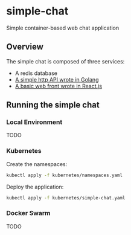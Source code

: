 # simple-chat
Simple container-based web chat application

## Overview
The simple chat is composed of three services:

- A redis database
- [A simple http API wrote in Golang](https://github.com/jcorioland/simple-chat-api)
- [A basic web front wrote in React.js](https://github.com/jcorioland/simple-chat-client)

## Running the simple chat

### Local Environment

TODO

### Kubernetes

Create the namespaces:

```bash
kubectl apply -f kubernetes/namespaces.yaml
```

Deploy the application:

```bash
kubectl apply -f kubernetes/simple-chat.yaml
```

### Docker Swarm

TODO
